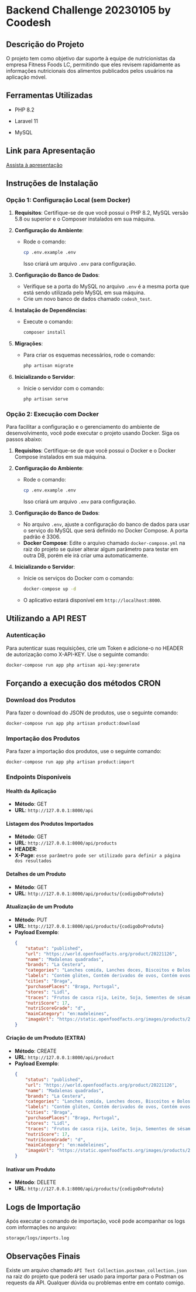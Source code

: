 
# Backend Challenge 20230105 by Coodesh

## Descrição do Projeto

O projeto tem como objetivo dar suporte à equipe de nutricionistas da empresa Fitness Foods LC, permitindo que eles revisem rapidamente as informações nutricionais dos alimentos publicados pelos usuários na aplicação móvel.

## Ferramentas Utilizadas

- PHP 8.2
- Laravel 11
  
- MySQL

## Link para Apresentação

[Assista à apresentação]()

## Instruções de Instalação

### Opção 1: Configuração Local (sem Docker)

1. **Requisitos**: Certifique-se de que você possui o PHP 8.2, MySQL versão 5.8 ou superior e o Composer instalados em sua máquina.

2. **Configuração do Ambiente**:
    - Rode o comando:
      ```bash
      cp .env.example .env
      ```
      Isso criará um arquivo `.env` para configuração.

3. **Configuração do Banco de Dados**:
    - Verifique se a porta do MySQL no arquivo `.env` é a mesma porta que está sendo utilizada pelo MySQL em sua máquina.
    - Crie um novo banco de dados chamado `codesh_test`.

4. **Instalação de Dependências**:
    - Execute o comando:
      ```bash
      composer install
      ```

5. **Migrações**:
    - Para criar os esquemas necessários, rode o comando:
      ```bash
      php artisan migrate
      ```

6. **Inicializando o Servidor**:
    - Inicie o servidor com o comando:
      ```bash
      php artisan serve
      ```

### Opção 2: Execução com Docker

Para facilitar a configuração e o gerenciamento do ambiente de desenvolvimento, você pode executar o projeto usando Docker. Siga os passos abaixo:

1. **Requisitos**: Certifique-se de que você possui o Docker e o Docker Compose instalados em sua máquina.

2. **Configuração do Ambiente**:
    - Rode o comando:
      ```bash
      cp .env.example .env
      ```
      Isso criará um arquivo `.env` para configuração.

3. **Configuração do Banco de Dados**:
    - No arquivo `.env`, ajuste a configuração do banco de dados para usar o serviço do MySQL que será definido no Docker Compose. A porta padrão é 3306.
    - **Docker Compose**:
      Edite o arquivo chamado `docker-compose.yml` na raiz do projeto se quiser alterar algum parâmetro para testar em outra DB, porém ele irá criar uma automaticamente.

4. **Inicializando o Servidor**:
    - Inicie os serviços do Docker com o comando:
      ```bash
      docker-compose up -d
      ```
    - O aplicativo estará disponível em `http://localhost:8000`.

## Utilizando a API REST

### Autenticação

Para autenticar suas requisições, crie um Token e adicione-o no HEADER de autorização como X-API-KEY. Use o seguinte comando:
```bash
docker-compose run app php artisan api-key:generate
```

## Forçando a execução dos métodos CRON

### Download dos Produtos

Para fazer o download do JSON de produtos, use o seguinte comando:
```bash
docker-compose run app php artisan product:download
```

### Importação dos Produtos

Para fazer a importação dos produtos, use o seguinte comando:
```bash
docker-compose run app php artisan product:import
```

### Endpoints Disponíveis

#### Health da Aplicação

- **Método**: GET
- **URL**: `http://127.0.0.1:8000/api`

#### Listagem dos Produtos Importados

- **Método**: GET
- **URL**: `http://127.0.0.1:8000/api/products`
- **HEADER**:
- **X-Page**: `esse parâmetro pode ser utilizado para definir a página dos resultados`

#### Detalhes de um Produto

- **Método**: GET
- **URL**: `http://127.0.0.1:8000/api/products/{codigoDoProduto}`

#### Atualização de um Produto

- **Método**: PUT
- **URL**: `http://127.0.0.1:8000/api/products/{codigoDoProduto}`
- **Payload Exemplo**:
  ```json
  {
      "status": "published",
      "url": "https://world.openfoodfacts.org/product/20221126",
      "name": "Madalenas quadradas",
      "brands": "La Cestera",
      "categories": "Lanches comida, Lanches doces, Biscoitos e Bolos, Bolos, Madalenas",
      "labels": "Contém glúten, Contém derivados de ovos, Contém ovos",
      "cities": "Braga",
      "purchasePlaces": "Braga, Portugal",
      "stores": "Lidl",
      "traces": "Frutos de casca rija, Leite, Soja, Sementes de sésamo, Produtos à base de sementes de sésamo",
      "nutriScore": 17,
      "nutriScoreGrade": "d",
      "mainCategory": "en:madeleines",
      "imageUrl": "https://static.openfoodfacts.org/images/products/20221126/front_pt.5.400.jpg"
  }
  ```

#### Criação de um Produto (EXTRA)

- **Método**: CREATE
- **URL**: `http://127.0.0.1:8000/api/product`
- **Payload Exemplo**:
  ```json
  {
      "status": "published",
      "url": "https://world.openfoodfacts.org/product/20221126",
      "name": "Madalenas quadradas",
      "brands": "La Cestera",
      "categories": "Lanches comida, Lanches doces, Biscoitos e Bolos, Bolos, Madalenas",
      "labels": "Contém glúten, Contém derivados de ovos, Contém ovos",
      "cities": "Braga",
      "purchasePlaces": "Braga, Portugal",
      "stores": "Lidl",
      "traces": "Frutos de casca rija, Leite, Soja, Sementes de sésamo, Produtos à base de sementes de sésamo",
      "nutriScore": 17,
      "nutriScoreGrade": "d",
      "mainCategory": "en:madeleines",
      "imageUrl": "https://static.openfoodfacts.org/images/products/20221126/front_pt.5.400.jpg"
  }
  ```


#### Inativar um Produto

- **Método**: DELETE
- **URL**: `http://127.0.0.1:8000/api/products/{codigoDoProduto}`

## Logs de Importação

Após executar o comando de importação, você pode acompanhar os logs com informações no arquivo:
```
storage/logs/imports.log
```

## Observações Finais

Existe um arquivo chamado `API Test Collection.postman_collection.json` na raiz do projeto que poderá ser usado para importar para o Postman os requests da API.
Qualquer dúvida ou problemas entre em contato comigo.
